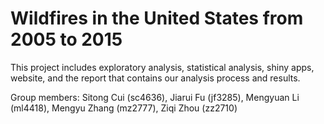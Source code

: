 # Wildfires in the United States from 2005 to 2015

This project includes exploratory analysis, statistical analysis, shiny apps, website, and the report that contains our analysis process and results. 

Group members: Sitong Cui (sc4636), Jiarui Fu (jf3285), Mengyuan Li (ml4418), Mengyu Zhang (mz2777), Ziqi Zhou (zz2710)